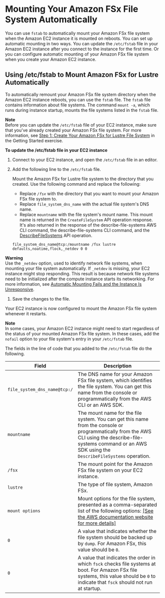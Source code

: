 # Mounting Your Amazon FSx File System Automatically<a name="mount-fs-auto-mount-onreboot"></a>

You can use `fstab` to automatically mount your Amazon FSx file system when the Amazon EC2 instance it is mounted on reboots\. You can set up automatic mounting in two ways\. You can update the `/etc/fstab` file in your Amazon EC2 instance after you connect to the instance for the first time\. Or you can configure automatic mounting of your Amazon FSx file system when you create your Amazon EC2 instance\.

## Using /etc/fstab to Mount Amazon FSx for Lustre Automatically<a name="lustre-mount-fs-auto-mount-update-fstab"></a>

To automatically remount your Amazon FSx file system directory when the Amazon EC2 instance reboots, you can use the `fstab` file\. The `fstab` file contains information about file systems\. The command `mount -a`, which runs during instance startup, mounts the file systems listed in the `fstab` file\.

**Note**  
Before you can update the `/etc/fstab` file of your EC2 instance, make sure that you've already created your Amazon FSx file system\. For more information, see [Step 1: Create Your Amazon FSx for Lustre File System](getting-started-step1.md) in the Getting Started exercise\.

**To update the /etc/fstab file in your EC2 instance**

1. Connect to your EC2 instance, and open the `/etc/fstab` file in an editor\.

1. Add the following line to the `/etc/fstab` file\. 

   Mount the Amazon FSx for Lustre file system to the directory that you created\. Use the following command and replace the following:
   + Replace *`/fsx`* with the directory that you want to mount your Amazon FSx file system to\.
   + Replace `file_system_dns_name` with the actual file system's DNS name\.
   + Replace `mountname` with the file system's mount name\. This mount name is returned in the `CreateFileSystem` API operation response\. It's also returned in the response of the describe\-file\-systems AWS CLI command, the describe\-file\-systems CLI command, and the [DescribeFileSystems](https://docs.aws.amazon.com/APIReference/API_DescribeFileSystems.html) API operation\.

   ```
   file_system_dns_name@tcp:/mountname /fsx lustre defaults,noatime,flock,_netdev 0 0
   ```
**Warning**  
Use the `_netdev` option, used to identify network file systems, when mounting your file system automatically\. If `_netdev` is missing, your EC2 instance might stop responding\. This result is because network file systems need to be initialized after the compute instance starts its networking\. For more information, see [Automatic Mounting Fails and the Instance Is Unresponsive](troubleshooting.md#lustre-automount-fails)\.

1. Save the changes to the file\.

Your EC2 instance is now configured to mount the Amazon FSx file system whenever it restarts\.

**Note**  
In some cases, your Amazon EC2 instance might need to start regardless of the status of your mounted Amazon FSx file system\. In these cases, add the `nofail` option to your file system's entry in your `/etc/fstab` file\.

The fields in the line of code that you added to the `/etc/fstab` file do the following\.


| Field | Description | 
| --- | --- | 
|  `file_system_dns_name@tcp:/`  |  The DNS name for your Amazon FSx file system, which identifies the file system\. You can get this name from the console or programmatically from the AWS CLI or an AWS SDK\.  | 
|  `mountname`  | The mount name for the file system\. You can get this name from the console or programmatically from the AWS CLI using the describe\-file\-systems command or an AWS SDK using the `DescribeFileSystems` operation\. | 
|  `/fsx`  |  The mount point for the Amazon FSx file system on your EC2 instance\.  | 
|  `lustre`  |  The type of file system, Amazon FSx\.  | 
|  `mount options`  |  Mount options for the file system, presented as a comma\-separated list of the following options: [\[See the AWS documentation website for more details\]](http://docs.aws.amazon.com/fsx/latest/LustreGuide/mount-fs-auto-mount-onreboot.html)  | 
|  `0`  |  A value that indicates whether the file system should be backed up by `dump`\. For Amazon FSx, this value should be `0`\.  | 
|  `0`  |  A value that indicates the order in which `fsck` checks file systems at boot\. For Amazon FSx file systems, this value should be `0` to indicate that `fsck` should not run at startup\.  | 
